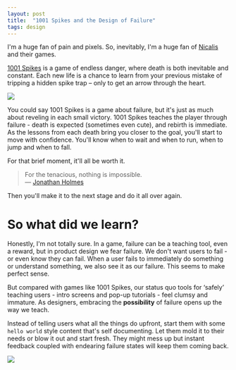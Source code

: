 ```yaml
---
layout: post
title:  "1001 Spikes and the Design of Failure"
tags: design
---
```


I'm a huge fan of pain and pixels. So, inevitably, I'm a huge fan of [Nicalis][nicalis] and their games.

[1001 Spikes][1001s] is a game of endless danger, where death is both inevitable and constant. Each new life is a chance to learn from your previous mistake of tripping a hidden spike trap – only to get an arrow through the heart.

<img class="large" src="/images/2014/1000-spikes/early-stage.png">

You could say 1001 Spikes is a game about failure, but it's just as much about reveling in each small victory. 1001 Spikes teaches the player through failure - death is expected (sometimes even  cute), and rebirth is immediate. As the lessons from each death bring you closer to the goal, you'll start to move with confidence. You'll know when to wait and when to run, when to jump and when to fall.

For that brief moment, it'll all be worth it.

> For the tenacious, nothing is impossible.<br>
> — [Jonathan Holmes][destructoid]

Then you'll make it to the next stage and do it all over again.

# So what did we learn?

Honestly, I'm not totally sure. In a game, failure can be a teaching tool, even a reward, but in product design we fear failure. We don't want users to fail - or even know they can fail. When a user fails to immediately do something or understand something, we also see it as our failure. This seems to make perfect sense.

But compared with games like 1001 Spikes, our status quo tools for ‘safely’ teaching users - intro screens and pop-up tutorials - feel clumsy and immature. As designers, embracing the **possibility** of failure opens up the way we teach.

Instead of telling users what all the things do upfront, start them with some `hello world` style content that's self documenting. Let them mold it to their needs or blow it out and start fresh. They might mess up but instant feedback coupled with endearing failure states will keep them coming back.

<img class="" src="/images/2014/1000-spikes/forest-stage.jpg">

[nicalis]:http://www.nicalis.com
[1001s]:http://8bits.nukimi.com/1000s/
[destructoid]:http://www.destructoid.com/review-aban-hawkins-and-the-1001-spikes-275719.phtml

